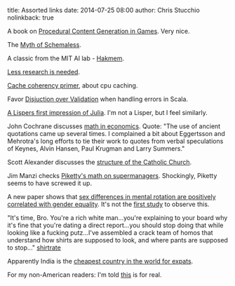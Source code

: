 title: Assorted links
date: 2014-07-25 08:00
author: Chris Stucchio
nolinkback: true

A book on [Procedural Content Generation in Games](http://pcgbook.com/). Very nice.

The [Myth of Schemaless](http://rustyrazorblade.com/2014/07/the-myth-of-schema-less/).

A classic from the MIT AI lab - [Hakmem](http://w3.pppl.gov/~hammett/work/2009/AIM-239-ocr.pdf).

[Less research is needed](http://blogs.plos.org/speakingofmedicine/2012/06/25/less-research-is-needed/).

[Cache coherency primer](http://fgiesen.wordpress.com/2014/07/07/cache-coherency/), about cpu caching.

Favor [Disjuction over Validation](http://oletraveler.com/2014/07/20/favor-disjunction-over-validation/) when handling errors in Scala.

[A Lispers first impression of Julia](http://p-cos.blogspot.in/2014/07/a-lispers-first-impression-of-julia.html). I'm not a Lisper, but I feel similarly.

John Cochrane discusses [math in economics](http://johnhcochrane.blogspot.in/2014/07/summer-institute.html). Quote: "The use of ancient quotations came up several times. I complained a bit about Eggertsson and Mehrotra's long efforts to tie their work to quotes from verbal speculations of Keynes, Alvin Hansen, Paul Krugman and Larry Summers."

Scott Alexander discusses the [structure of the Catholic Church](http://slatestarcodex.com/2014/07/14/ecclesiology-for-atheists/).

Jim Manzi checks [Piketty's math on supermanagers](http://m.nationalreview.com/corner/382084/pikettys-can-opener-jim-manzi). Shockingly, Piketty seems to have screwed it up.

A new paper shows that [sex differences in mental rotation are positively correlated with gender equality](http://www.lscp.net/persons/ramus/fr/GDP1/papers/lippa10.pdf). It's not the [first study](http://www.ams.org/notices/201201/rtx120100010p.pdf) to observe this.

"It's time, Bro. You're a rich white man...you're explaining to your board why it's fine that you're dating a direct report...you should stop doing that while looking like a fucking putz...I've assembled a crack team of homos that understand how shirts are supposed to look, and where pants are supposed to stop..." [shirtrate](http://www.shirterate.com/)

Apparently India is the [cheapest country in the world for expats](http://qz.com/233052/expats-should-head-straight-for-incredible-affordable-india/).

For my non-American readers: I'm told [this](https://www.hackerschool.com/manual#sub-sec-social-rules) is for real.
